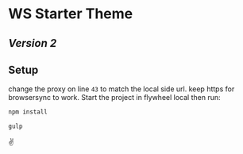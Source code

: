 # WS Starter Theme
*Version 2*
------------------
## Setup
change the proxy on line `43` to match the local side url. keep https for browsersync to work. Start the project in flywheel local then run:
```bash
npm install
```
```bash
gulp
```

✌️